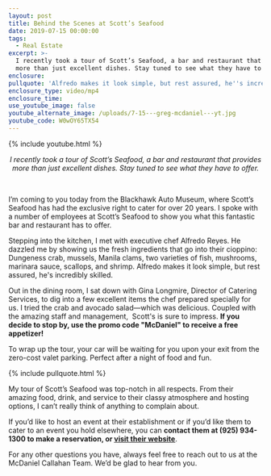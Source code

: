 ```yaml
---
layout: post
title: Behind the Scenes at Scott’s Seafood
date: 2019-07-15 00:00:00
tags:
  - Real Estate
excerpt: >-
  I recently took a tour of Scott’s Seafood, a bar and restaurant that provides
  more than just excellent dishes. Stay tuned to see what they have to offer.
enclosure:
pullquote: 'Alfredo makes it look simple, but rest assured, he''s incredibly skilled.'
enclosure_type: video/mp4
enclosure_time:
use_youtube_image: false
youtube_alternate_image: /uploads/7-15---greg-mcdaniel---yt.jpg
youtube_code: W0wOY65TX54
---
```


{% include youtube.html %}

<center><em>I recently took a tour of Scott&rsquo;s Seafood, a bar and restaurant that provides more than just excellent dishes. Stay tuned to see what they have to offer.</em></center>

&nbsp;

I’m coming to you today from the Blackhawk Auto Museum, where Scott’s Seafood has had the exclusive right to cater for over 20 years. I spoke with a number of employees at Scott’s Seafood to show you what this fantastic bar and restaurant has to offer.

Stepping into the kitchen, I met with executive chef Alfredo Reyes. He dazzled me by showing us the fresh ingredients that go into their cioppino: Dungeness crab, mussels, Manila clams, two varieties of fish, mushrooms, marinara sauce, scallops, and shrimp. Alfredo makes it look simple, but rest assured, he's incredibly skilled.

Out in the dining room, I sat down with Gina Longmire, Director of Catering Services, to dig into a few excellent items the chef prepared specially for us. I tried the crab and avocado salad—which was delicious. Coupled with the amazing staff and management, &nbsp;Scott's is sure to impress. **If you decide to stop by, use the promo code "McDaniel" to receive a free appetizer\!**

To wrap up the tour, your car will be waiting for you upon your exit from the zero-cost valet parking. Perfect after a night of food and fun.

{% include pullquote.html %}

My tour of Scott’s Seafood was top-notch in all respects. From their amazing food, drink, and service to their classy atmosphere and hosting options, I can’t really think of anything to complain about.

If you’d like to host an event at their establishment or if you’d like them to cater to an event you hold elsewhere, you can **contact them at (925) 934-1300 to make a reservation, or <u><a target="_blank" href="https://www.scottswc.com/">visit their website</a></u>**.

For any other questions you have, always feel free to reach out to us at the McDaniel Callahan Team. We’d be glad to hear from you.